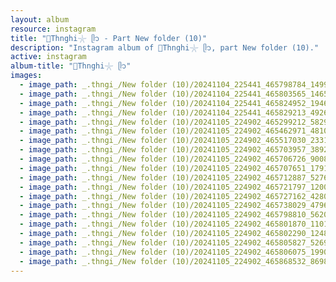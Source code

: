 ```yaml
---
layout: album
resource: instagram
title: "🐚Thnghi𓇼 ᥫ᭡ - Part New folder (10)"
description: "Instagram album of 🐚Thnghi𓇼 ᥫ᭡, part New folder (10)."
active: instagram
album-title: "🐚Thnghi𓇼 ᥫ᭡"
images:
  - image_path: _.thngi_/New folder (10)/20241104_225441_465798784_1499909254027382_9193452909904676490_n.jpg
  - image_path: _.thngi_/New folder (10)/20241104_225441_465803565_1465476640724253_8398068979377887803_n.jpg
  - image_path: _.thngi_/New folder (10)/20241104_225441_465824952_1946062999237051_5501519418415729263_n.jpg
  - image_path: _.thngi_/New folder (10)/20241104_225441_465829213_492619117085407_5264504930518005427_n.jpg
  - image_path: _.thngi_/New folder (10)/20241105_224902_465299212_582942350835487_7032945175564974026_n.jpg
  - image_path: _.thngi_/New folder (10)/20241105_224902_465462971_481055001657908_3446890881722126656_n.jpg
  - image_path: _.thngi_/New folder (10)/20241105_224902_465517030_2331743790503326_4108711696831895574_n.jpg
  - image_path: _.thngi_/New folder (10)/20241105_224902_465703957_3892290734321608_4849798794977224612_n.jpg
  - image_path: _.thngi_/New folder (10)/20241105_224902_465706726_9008920625819272_5045359621705722878_n.jpg
  - image_path: _.thngi_/New folder (10)/20241105_224902_465707651_1791113684959609_3169088043295993234_n.jpg
  - image_path: _.thngi_/New folder (10)/20241105_224902_465712887_527638620057212_2132881134363819357_n.jpg
  - image_path: _.thngi_/New folder (10)/20241105_224902_465721797_1200768077658253_6471372896338135726_n.jpg
  - image_path: _.thngi_/New folder (10)/20241105_224902_465727162_428082403662510_8398543618834414397_n.jpg
  - image_path: _.thngi_/New folder (10)/20241105_224902_465738029_479691491781422_3173506344570675255_n.jpg
  - image_path: _.thngi_/New folder (10)/20241105_224902_465798810_562053516314012_8348449684600220621_n.jpg
  - image_path: _.thngi_/New folder (10)/20241105_224902_465801870_1101401101609656_2354126734538869452_n.jpg
  - image_path: _.thngi_/New folder (10)/20241105_224902_465802290_1248562546291570_8863410873582530791_n.jpg
  - image_path: _.thngi_/New folder (10)/20241105_224902_465805827_526960160300599_3048892927923700566_n.jpg
  - image_path: _.thngi_/New folder (10)/20241105_224902_465806075_1990660081407052_7677346957671830733_n.jpg
  - image_path: _.thngi_/New folder (10)/20241105_224902_465868532_869885691987684_2477274642423536562_n.jpg
---
```

